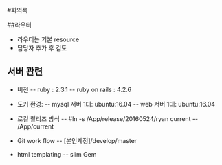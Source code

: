 #회의록 

##라우터
-   라우터는 기본 resource
-   담당자 추가 후 검토


## 서버 관련

-    버전
--    ruby : 2.3.1
--    ruby on rails : 4.2.6

-    도커 환경: 
--    mysql 서버 1대:  ubuntu:16.04
--    web 서버 1대:  ubuntu:16.04

-    로컬 릴리즈 방식
--    #ln -s /App/release/20160524/ryan current
--    /App/current


-    Git work flow
--    [본인계정]/develop/master

-    html templating 
--    slim Gem
